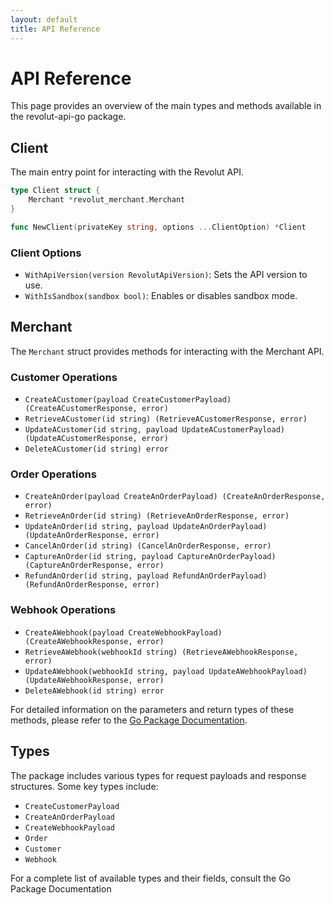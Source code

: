 ```yaml
---
layout: default
title: API Reference
---
```


# API Reference

This page provides an overview of the main types and methods available in the revolut-api-go package.

## Client

The main entry point for interacting with the Revolut API.

```go
type Client struct {
    Merchant *revolut_merchant.Merchant
}

func NewClient(privateKey string, options ...ClientOption) *Client
```

### Client Options

- `WithApiVersion(version RevolutApiVersion)`: Sets the API version to use.
- `WithIsSandbox(sandbox bool)`: Enables or disables sandbox mode.

## Merchant

The `Merchant` struct provides methods for interacting with the Merchant API.

### Customer Operations

- `CreateACustomer(payload CreateCustomerPayload) (CreateACustomerResponse, error)`
- `RetrieveACustomer(id string) (RetrieveACustomerResponse, error)`
- `UpdateACustomer(id string, payload UpdateACustomerPayload) (UpdateACustomerResponse, error)`
- `DeleteACustomer(id string) error`

### Order Operations

- `CreateAnOrder(payload CreateAnOrderPayload) (CreateAnOrderResponse, error)`
- `RetrieveAnOrder(id string) (RetrieveAnOrderResponse, error)`
- `UpdateAnOrder(id string, payload UpdateAnOrderPayload) (UpdateAnOrderResponse, error)`
- `CancelAnOrder(id string) (CancelAnOrderResponse, error)`
- `CaptureAnOrder(id string, payload CaptureAnOrderPayload) (CaptureAnOrderResponse, error)`
- `RefundAnOrder(id string, payload RefundAnOrderPayload) (RefundAnOrderResponse, error)`

### Webhook Operations

- `CreateAWebhook(payload CreateWebhookPayload) (CreateAWebhookResponse, error)`
- `RetrieveAWebhook(webhookId string) (RetrieveAWebhookResponse, error)`
- `UpdateAWebhook(webhookId string, payload UpdateAWebhookPayload) (UpdateAWebhookResponse, error)`
- `DeleteAWebhook(id string) error`

For detailed information on the parameters and return types of these methods, please refer to the [Go Package Documentation](https://pkg.go.dev/github.com/jerethom/revolut-api-go).

## Types

The package includes various types for request payloads and response structures. Some key types include:

- `CreateCustomerPayload`
- `CreateAnOrderPayload`
- `CreateWebhookPayload`
- `Order`
- `Customer`
- `Webhook`

For a complete list of available types and their fields, consult the Go Package Documentation
